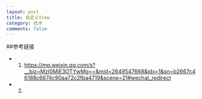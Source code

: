 ```yaml
---
layout: post
title: 自定义View
category: 技术
comments: false
---
```



##参考链接

* 1.  <https://mp.weixin.qq.com/s?__biz=MzI0MjE3OTYwMg==&mid=2649547668&idx=1&sn=b2667c46188c6674c90aa72c2fba4719&scene=21#wechat_redirect>

* 2. 